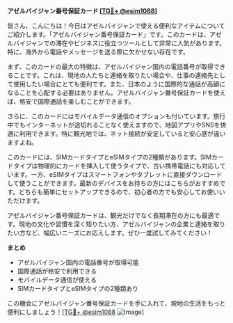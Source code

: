 **アゼルバイジャン番号保証カード [[TG💪+ @esim1088](https://t.me/s/esim1088)]**

皆さん、こんにちは！今日はアゼルバイジャンで使える便利なアイテムについてご紹介します。「アゼルバイジャン番号保証カード」です。このカードは、アゼルバイジャンでの滞在やビジネスに役立つツールとして非常に人気があります。特に、海外から電話やメッセージを送る際に欠かせない存在です。

まず、このカードの最大の特徴は、アゼルバイジャン国内の電話番号が取得できることです。これは、現地の人たちと連絡を取りたい場合や、仕事の連絡先として使用したい場合にとても便利です。また、日本のように国際的な通話が高額になることを心配する必要はありません。アゼルバイジャン番号保証カードを使えば、格安で国際通話を楽しむことができます。

さらに、このカードにはモバイルデータ通信のオプションも付いています。旅行中でもインターネットが途切れることなく使えますので、地図アプリやSNSを快適に利用できます。特に観光地では、ネット接続が安定していると安心感が違いますよね。

このカードには、SIMカードタイプとeSIMタイプの2種類があります。SIMカードタイプは物理的にカードを挿入して使うタイプで、古い携帯電話にも対応しています。一方、eSIMタイプはスマートフォンやタブレットに直接ダウンロードして使うことができます。最新のデバイスをお持ちの方にはこちらがおすすめです。どちらも簡単にセットアップできるので、初心者の方でも安心してお使いいただけます。

アゼルバイジャン番号保証カードは、観光だけでなく長期滞在の方にも最適です。現地の文化や習慣を深く知りたい方、アゼルバイジャンの企業と連絡を取りたい方など、幅広いニーズにお応えします。ぜひ一度試してみてください！

**まとめ**
- アゼルバイジャン国内の電話番号が取得可能
- 国際通話が格安で利用できる
- モバイルデータ通信が使える
- SIMカードタイプとeSIMタイプの2種類あり

この機会にアゼルバイジャン番号保証カードを手に入れて、現地の生活をもっと便利にしましょう！[[TG💪+ @esim1088](https://t.me/s/esim1088) ![Image](https://i.postimg.cc/Y0z9fWf4/image.png)]